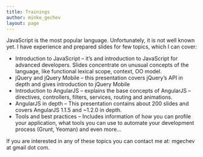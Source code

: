 ```yaml
---
title: Trainings
author: minko_gechev
layout: page
---
```


JavaScript is the most popular language. Unfortunately, it is not well known yet. I have experience and prepared slides for few topics, which I can cover:

*   Introduction to JavaScript &#8211; it&#8217;s and introduction to JavaScript for advanced developers. Slides concentrate on unusual concepts of the language, like functional lexical scope, context, OO model.
*   jQuery and jQuery Mobile &#8211; this presentation covers jQuery&#8217;s API in depth and gives introduction to jQuery Mobile
*   Introduction to AngularJS &#8211; explains the base concepts of AngularJS &#8211; directives, controllers, filters, services, routing and animations.
*   AngularJS in depth &#8211; This presentation contains about 200 slides and covers AngularJS 1.1.5 and ~1.2.0 in depth.
*   Tools and best practices &#8211; Includes information of how you can profile your application, what tools you can use to automate your development process (Grunt, Yeoman) and even more&#8230;

If you are interested in any of these topics you can contact me at: mgechev at gmail dot com.